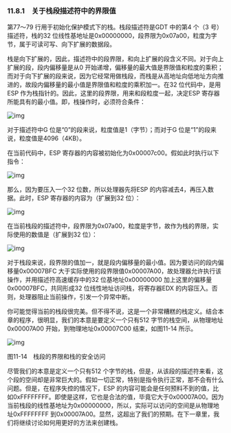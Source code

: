 ### 11.8.1　关于栈段描述符中的界限值

第77～79 行用于初始化保护模式下的栈。栈段描述符是GDT 中的第4 个（3 号）描述符，栈的32 位线性基地址是0x00000000，段界限为0x07a00，粒度为字节，属于可读可写、向下扩展的数据段。

栈是向下扩展的，因此，描述符中的段界限，和向上扩展的段含义不同。对于向上扩展的段，段内偏移量是从0 开始递增，偏移量的最大值是界限值和粒度的乘积；而对于向下扩展的段来说，因为它经常用做栈段，而栈是从高地址向低地址方向推进的，故段内偏移量的最小值是界限值和粒度的乘积加一。在32 位代码中，是用ESP 作为栈指针的。因此，这里的段界限，用来和段粒度一起，决定ESP 寄存器所能具有的最小值。即，栈操作时，必须符合条件：

![img](../0-Assets/Epubook/x86汇编语言从实模式到保护模式_李忠_等_Z_Library/images/00446.jpeg)

对于描述符中G 位是“0”的段来说，粒度值是1（字节）；而对于G 位是“1”的段来说，粒度值是4096（4KB）。

在当前代码中，ESP 寄存器的内容被初始化为0x00007c00。假如此时执行以下指令：

![img](../0-Assets/Epubook/x86汇编语言从实模式到保护模式_李忠_等_Z_Library/images/00447.jpeg)

那么，因为要压入一个32 位数，所以处理器先将ESP 的内容减去4，再压入数据。此时，ESP 寄存器的内容为（扩展到32 位）：

![img](../0-Assets/Epubook/x86汇编语言从实模式到保护模式_李忠_等_Z_Library/images/00448.jpeg)

在当前栈段的描述符中，段界限为0x07a00，粒度是字节，故作为栈的界限，实际使用的数值是（扩展到32 位）：

![img](../0-Assets/Epubook/x86汇编语言从实模式到保护模式_李忠_等_Z_Library/images/00449.jpeg)

对于栈段来说，段界限的值加一，就是段内偏移量的最小值。因为要访问的段内偏移量0x00007BFC 大于实际使用的段界限值0x00007A00，故处理器允许执行该操作，并用描述符高速缓存中的32 位基地址0x00000000 加上这里的偏移量0x00007BFC，共同形成32 位线性地址访问栈，将寄存器EDX 的内容压入。否则，处理器阻止当前操作，引发一个异常中断。

你可能觉得当前的栈段很完美。但不得不说，这是一个非常糟糕的栈定义。结合本章的程序，很明显，我们的本意是要定义一个只有512 字节的栈空间，从物理地址0x00007A00 开始，到物理地址0x00007C00 结束，如图11-14 所示。

![img](../0-Assets/Epubook/x86汇编语言从实模式到保护模式_李忠_等_Z_Library/images/00450.jpeg)

图11-14　栈段的界限和栈的安全访问

尽管我们的本意是定义一个只有512 个字节的栈，但是，从该段的描述符来看，这个段的空间却是非常巨大的。假如一切正常，特别是指令执行正常，那不会有什么问题。但是，在程序失控的情况下，ESP 的内容可能会是任何预料不到的值，比如0xFFFFFFFF。即使是这样，它也是合法的值，毕竟它大于0x00007A00。因为当前栈段的线性基地址为0x00000000，所以，实际可以访问的空间是从物理地址0xFFFFFFFF 到0x00007A00。显然，这超出了我们的预期。在下一章里，我们将继续讨论如何用更好的方法来创建栈。
